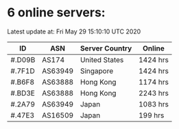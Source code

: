 # 6 online servers:

Latest update at: Fri May 29 15:10:10 UTC 2020

| ID | ASN | Server Country | Online |
| -- | --- | -------------- | ------ |
| #.D09B | AS174 | United States | 1424 hrs |
| #.7F1D | AS63949 | Singapore | 1424 hrs |
| #.B6F8 | AS63888 | Hong Kong | 1174 hrs |
| #.BD3E | AS63888 | Hong Kong | 2243 hrs |
| #.2A79 | AS63949 | Japan | 1083 hrs |
| #.47E3 | AS16509 | Japan | 199 hrs |

